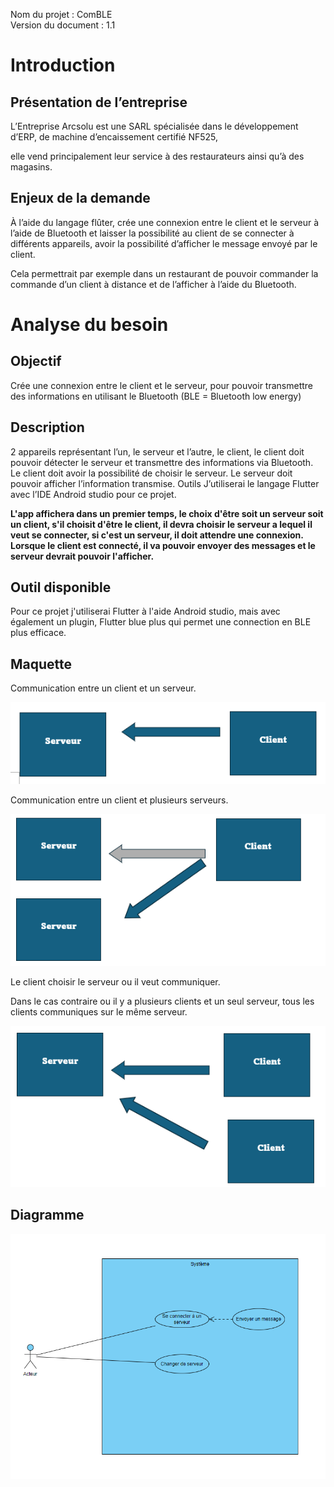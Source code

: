 Nom du projet : ComBLE <br>
Version du document : 1.1

# Introduction
## Présentation de l’entreprise
L’Entreprise Arcsolu est une SARL spécialisée dans le développement d’ERP, de machine d’encaissement certifié NF525,

elle vend principalement leur service à des restaurateurs ainsi qu’à des magasins.

## Enjeux de la demande
À l’aide du langage flûter, crée une connexion entre le client et le serveur à l’aide de Bluetooth et laisser la possibilité au client de se connecter à différents appareils, avoir la possibilité d’afficher le message envoyé par le client.

Cela permettrait par exemple dans un restaurant de pouvoir commander la commande d’un client à distance et de l’afficher à l’aide du Bluetooth.

# Analyse du besoin
## Objectif
Crée une connexion entre le client et le serveur, pour pouvoir transmettre des informations en utilisant le Bluetooth (BLE = Bluetooth low energy)

## Description
2 appareils représentant l’un, le serveur et l’autre, le client, le client doit pouvoir détecter le serveur et transmettre des informations via Bluetooth.
Le client doit avoir la possibilité de choisir le serveur.
Le serveur doit pouvoir afficher l’information transmise.
Outils
J’utiliserai le langage Flutter avec l’IDE Android studio pour ce projet.

**L'app affichera dans un premier temps, le choix d'être soit un serveur soit un client, s'il choisit d'être le client, il devra choisir le serveur a lequel il veut se connecter, si c'est un serveur, il doit attendre une connexion.
Lorsque le client est connecté, il va pouvoir envoyer des messages et le serveur devrait pouvoir l'afficher.**

## Outil disponible
Pour ce projet j'utiliserai Flutter à l'aide Android studio, mais avec également un plugin, Flutter blue plus qui permet une connection en BLE plus efficace.

## Maquette
Communication entre un client et un serveur.

![](/img/1s1c.png)

Communication entre un client et plusieurs serveurs.

![](/img/2s1c.png)

Le client choisir le serveur ou il veut communiquer.

Dans le cas contraire ou il y a plusieurs clients et un seul serveur, tous les clients communiques sur le même serveur.

![](/img/1s2c.png)

## Diagramme
![](/img/CasUtilisations.png)